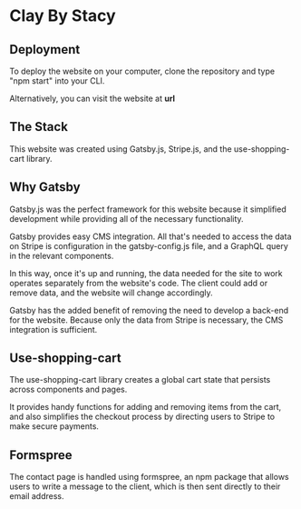 # Clay By Stacy

## Deployment

To deploy the website on your computer, clone the repository and type "npm start" into your CLI.

Alternatively, you can visit the website at **url**

## The Stack

This website was created using Gatsby.js, Stripe.js, and the use-shopping-cart library.

## Why Gatsby

Gatsby.js was the perfect framework for this website because it simplified development while providing all of the necessary functionality.

Gatsby provides easy CMS integration. All that's needed to access the data on Stripe is configuration in the gatsby-config.js file, and a GraphQL query in the relevant components.

In this way, once it's up and running, the data needed for the site to work operates separately from the website's code. The client could add or remove data, and the website will change accordingly.

Gatsby has the added benefit of removing the need to develop a back-end for the website. Because only the data from Stripe is necessary, the CMS integration is sufficient.

## Use-shopping-cart

The use-shopping-cart library creates a global cart state that persists across components and pages.

It provides handy functions for adding and removing items from the cart, and also simplifies the checkout process by directing users to Stripe to make secure payments.

## Formspree

The contact page is handled using formspree, an npm package that allows users to write a message to the client, which is then sent directly to their email address.
